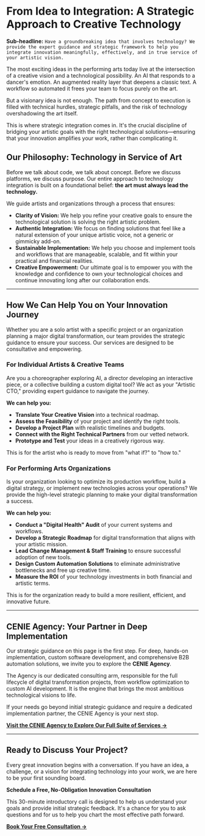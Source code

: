 # From Idea to Integration: A Strategic Approach to Creative Technology

**Sub-headline:** `Have a groundbreaking idea that involves technology? We provide the expert guidance and strategic framework to help you integrate innovation meaningfully, effectively, and in true service of your artistic vision.`

The most exciting ideas in the performing arts today live at the intersection of a creative vision and a technological possibility. An AI that responds to a dancer's emotion. An augmented reality layer that deepens a classic text. A workflow so automated it frees your team to focus purely on the art.

But a visionary idea is not enough. The path from concept to execution is filled with technical hurdles, strategic pitfalls, and the risk of technology overshadowing the art itself.

This is where strategic integration comes in. It's the crucial discipline of bridging your artistic goals with the right technological solutions—ensuring that your innovation amplifies your work, rather than complicating it.

## Our Philosophy: Technology in Service of Art

Before we talk about code, we talk about concept. Before we discuss platforms, we discuss purpose. Our entire approach to technology integration is built on a foundational belief: **the art must always lead the technology.**

We guide artists and organizations through a process that ensures:

- **Clarity of Vision:** We help you refine your creative goals to ensure the technological solution is solving the right artistic problem.
- **Authentic Integration:** We focus on finding solutions that feel like a natural extension of your unique artistic voice, not a generic or gimmicky add-on.
- **Sustainable Implementation:** We help you choose and implement tools and workflows that are manageable, scalable, and fit within your practical and financial realities.
- **Creative Empowerment:** Our ultimate goal is to empower you with the knowledge and confidence to own your technological choices and continue innovating long after our collaboration ends.

---

## **How We Can Help You on Your Innovation Journey**

Whether you are a solo artist with a specific project or an organization planning a major digital transformation, our team provides the strategic guidance to ensure your success. Our services are designed to be consultative and empowering.

### **For Individual Artists & Creative Teams**

Are you a choreographer exploring AI, a director developing an interactive piece, or a collective building a custom digital tool? We act as your "Artistic CTO," providing expert guidance to navigate the journey.

**We can help you:**

- **Translate Your Creative Vision** into a technical roadmap.
- **Assess the Feasibility** of your project and identify the right tools.
- **Develop a Project Plan** with realistic timelines and budgets.
- **Connect with the Right Technical Partners** from our vetted network.
- **Prototype and Test** your ideas in a creatively rigorous way.

This is for the artist who is ready to move from "what if?" to "how to."

### **For Performing Arts Organizations**

Is your organization looking to optimize its production workflow, build a digital strategy, or implement new technologies across your operations? We provide the high-level strategic planning to make your digital transformation a success.

**We can help you:**

- **Conduct a "Digital Health" Audit** of your current systems and workflows.
- **Develop a Strategic Roadmap** for digital transformation that aligns with your artistic mission.
- **Lead Change Management & Staff Training** to ensure successful adoption of new tools.
- **Design Custom Automation Solutions** to eliminate administrative bottlenecks and free up creative time.
- **Measure the ROI** of your technology investments in both financial and artistic terms.

This is for the organization ready to build a more resilient, efficient, and innovative future.

---

## **CENIE Agency: Your Partner in Deep Implementation**

Our strategic guidance on this page is the first step. For deep, hands-on implementation, custom software development, and comprehensive B2B automation solutions, we invite you to explore the **CENIE Agency**.

The Agency is our dedicated consulting arm, responsible for the full lifecycle of digital transformation projects, from workflow optimization to custom AI development. It is the engine that brings the most ambitious technological visions to life.

If your needs go beyond initial strategic guidance and require a dedicated implementation partner, the CENIE Agency is your next stop.

**[Visit the CENIE Agency to Explore Our Full Suite of Services →](https://agency.cenie.org)**

---

## **Ready to Discuss Your Project?**

Every great innovation begins with a conversation. If you have an idea, a challenge, or a vision for integrating technology into your work, we are here to be your first sounding board.

**Schedule a Free, No-Obligation Innovation Consultation**

This 30-minute introductory call is designed to help us understand your goals and provide initial strategic feedback. It's a chance for you to ask questions and for us to help you chart the most effective path forward.

**[Book Your Free Consultation →](/connect/contact/innovation/)**
